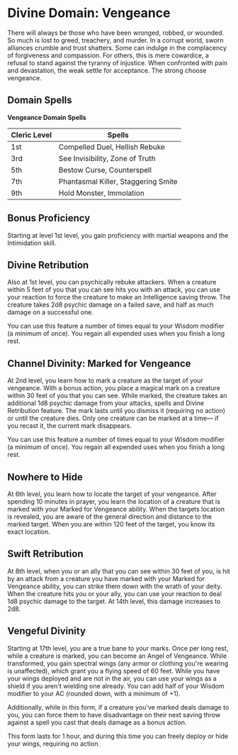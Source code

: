 # Divine Domain: Vengeance
There will always be those who have been wronged, robbed, or wounded. So much is lost to greed, treachery, and murder. In a corrupt world, sworn alliances crumble and trust shatters. Some can indulge in the complacency of forgiveness and compassion. For others, this is mere cowardice, a refusal to stand against the tyranny of injustice. When confronted with pain and devastation, the weak settle for acceptance. The strong choose vengeance.

## Domain Spells
**Vengeance Domain Spells**

Cleric Level | Spells
------------ | -----
1st | Compelled Duel, Hellish Rebuke
3rd | See Invisibility, Zone of Truth
5th | Bestow Curse, Counterspell
7th | Phantasmal Killer, Staggering Smite
9th | Hold Monster, Immolation

## Bonus Proficiency
Starting at level 1st level, you gain proficiency with martial weapons and the Intimidation skill.

## Divine Retribution
Also at 1st level, you can psychically rebuke attackers. When a creature within 5 feet of you that you can see hits you with an attack, you can use your reaction to force the creature to make an Intelligence saving throw. The creature takes 2d8 psychic damage on a failed save, and half as much damage on a successful one.

You can use this feature a number of times equal to your Wisdom modifier (a minimum of once). You regain all expended uses when you finish a long rest.

## Channel Divinity: Marked for Vengeance
At 2nd level, you learn how to mark a creature as the target of your vengeance. With a bonus action, you place a magical mark on a creature within 30 feet of you that you can see. While marked, the creature takes an additional 1d8 psychic damage from your attacks, spells and Divine Retribution feature. The mark lasts until you dismiss it (requiring no action) or until the creature dies. Only one creature can be marked at a time― if you recast it, the current mark disappears.

You can use this feature a number of times equal to your Wisdom modifier (a minimum of once). You regain all expended uses when you finish a long rest.

## Nowhere to Hide
At 6th level, you learn how to locate the target of your vengeance. After spending 10 minutes in prayer, you learn the location of a creature that is marked with your Marked for Vengeance ability. When the targets location is revealed, you are aware of the general direction and distance to the marked target. When you are within 120 feet of the target, you know its exact location.

## Swift Retribution
At 8th level, when you or an ally that you can see within 30 feet of you, is hit by an attack from a creature you have marked with your Marked for Vengeance ability, you can strike them down with the wrath of your deity. When the creature hits you or your ally, you can use your reaction to deal 1d8 psychic damage to the target. At 14th level, this damage increases to 2d8.

## Vengeful Divinity
Starting at 17th level, you are a true bane to your marks. Once per long rest, while a creature is marked, you can become an Angel of Vengeance. While transformed, you gain spectral wings (any armor or clothing you're wearing is unaffected), which grant you a flying speed of 60 feet. While you have your wings deployed and are not in the air, you can use your wings as a shield if you aren't wielding one already. You can add half of your Wisdom modifier to your AC (rounded down, with a minimum of +1).

Additionally, while in this form, if a creature you've marked deals damage to you, you can force them to have disadvantage on their next saving throw against a spell you cast that deals damage as a bonus action.

This form lasts for 1 hour, and during this time you can freely deploy or hide your wings, requiring no action.
